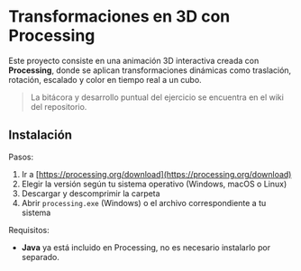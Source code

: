 # Transformaciones en 3D con Processing

Este proyecto consiste en una animación 3D interactiva creada con **Processing**, donde se aplican transformaciones dinámicas como traslación, rotación, escalado y color en tiempo real a un cubo.

> La bitácora y desarrollo puntual del ejercicio se encuentra en el wiki del repositorio.

## Instalación 

Pasos:
1. Ir a [https://processing.org/download](https://processing.org/download)
2. Elegir la versión según tu sistema operativo (Windows, macOS o Linux)
3. Descargar y descomprimir la carpeta
4. Abrir `processing.exe` (Windows) o el archivo correspondiente a tu sistema

Requisitos:
- **Java** ya está incluido en Processing, no es necesario instalarlo por separado.
